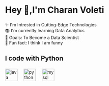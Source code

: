 <h1 align="left">Hey 👋,I'm Charan Voleti</h1>

###


###

###

<p align="left">✨ I'm Intrested in Cutting-Edge Technologies<br>📚 I'm currently learning Data Analytics<br>🎯 Goals: To Become a Data Scientist<br>🎲 Fun fact: I think I am funny</p>

###

<h2 align="left">I code with Python</h2>

###

<div align="left">
  <img src="https://cdn.jsdelivr.net/gh/devicons/devicon/icons/java/java-original.svg" height="40" alt="java logo"  />
  <img width="12" />
  
  <img src="https://cdn.jsdelivr.net/gh/devicons/devicon/icons/python/python-original.svg" height="40" alt="python logo"  />
  <img width="12" />
  <img src="https://cdn.jsdelivr.net/gh/devicons/devicon/icons/mysql/mysql-original.svg" height="40" alt="mysql logo"  />
  <img width="12" />
  
</div>

###
